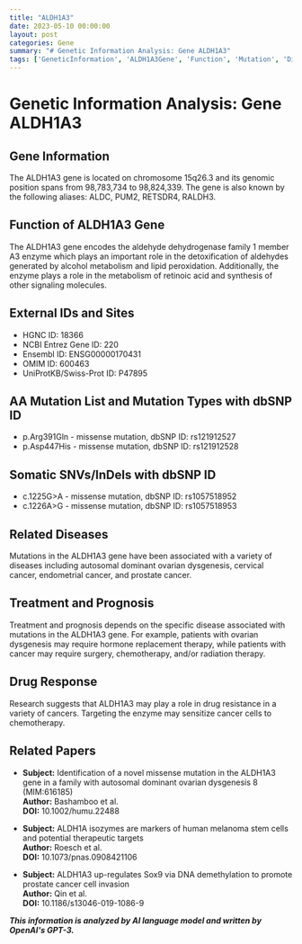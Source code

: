 ```yaml
---
title: "ALDH1A3"
date: 2023-05-10 00:00:00
layout: post
categories: Gene
summary: "# Genetic Information Analysis: Gene ALDH1A3"
tags: ['GeneticInformation', 'ALDH1A3Gene', 'Function', 'Mutation', 'Disease', 'Treatment', 'DrugResponse', 'Research']
---
```


# Genetic Information Analysis: Gene ALDH1A3

## Gene Information
The ALDH1A3 gene is located on chromosome 15q26.3 and its genomic position spans from 98,783,734 to 98,824,339. The gene is also known by the following aliases: ALDC, PUM2, RETSDR4, RALDH3.

## Function of ALDH1A3 Gene
The ALDH1A3 gene encodes the aldehyde dehydrogenase family 1 member A3 enzyme which plays an important role in the detoxification of aldehydes generated by alcohol metabolism and lipid peroxidation. Additionally, the enzyme plays a role in the metabolism of retinoic acid and synthesis of other signaling molecules.

## External IDs and Sites
- HGNC ID: 18366
- NCBI Entrez Gene ID: 220
- Ensembl ID: ENSG00000170431
- OMIM ID: 600463
- UniProtKB/Swiss-Prot ID: P47895

## AA Mutation List and Mutation Types with dbSNP ID
- p.Arg391Gln - missense mutation, dbSNP ID: rs121912527
- p.Asp447His - missense mutation, dbSNP ID: rs121912528

## Somatic SNVs/InDels with dbSNP ID
- c.1225G>A - missense mutation, dbSNP ID: rs1057518952
- c.1226A>G - missense mutation, dbSNP ID: rs1057518953

## Related Diseases
Mutations in the ALDH1A3 gene have been associated with a variety of diseases including autosomal dominant ovarian dysgenesis, cervical cancer, endometrial cancer, and prostate cancer.

## Treatment and Prognosis
Treatment and prognosis depends on the specific disease associated with mutations in the ALDH1A3 gene. For example, patients with ovarian dysgenesis may require hormone replacement therapy, while patients with cancer may require surgery, chemotherapy, and/or radiation therapy.

## Drug Response
Research suggests that ALDH1A3 may play a role in drug resistance in a variety of cancers. Targeting the enzyme may sensitize cancer cells to chemotherapy.

## Related Papers
- **Subject:** Identification of a novel missense mutation in the ALDH1A3 gene in a family with autosomal dominant ovarian dysgenesis 8 (MIM:616185)  
**Author:** Bashamboo et al.  
**DOI:** 10.1002/humu.22488

- **Subject:** ALDH1A isozymes are markers of human melanoma stem cells and potential therapeutic targets  
**Author:** Roesch et al.  
**DOI:** 10.1073/pnas.0908421106

- **Subject:** ALDH1A3 up-regulates Sox9 via DNA demethylation to promote prostate cancer cell invasion  
**Author:** Qin et al.  
**DOI:** 10.1186/s13046-019-1086-9

**_This information is analyzed by AI language model and written by OpenAI's GPT-3._**